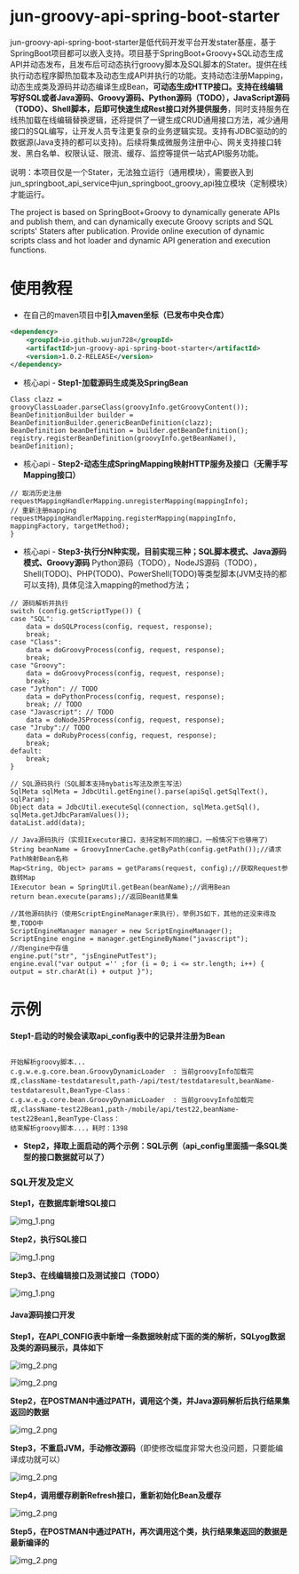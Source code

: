 # jun-groovy-api-spring-boot-starter

jun-groovy-api-spring-boot-starter是低代码开发平台开发stater基座，基于SpringBoot项目都可以嵌入支持。项目基于SpringBoot+Groovy+SQL动态生成API并动态发布，且发布后可动态执行groovy脚本及SQL脚本的Stater。提供在线执行动态程序脚热加载本及动态生成API并执行的功能。支持动态注册Mapping，动态生成类及源码并动态编译生成Bean，**可动态生成HTTP接口。支持在线编辑写好SQL或者Java源码、Groovy源码、Python源码（TODO），JavaScript源码（TODO）、Shell脚本，后即可快速生成Rest接口对外提供服务**，同时支持服务在线热加载在线编辑替换逻辑，还将提供了一键生成CRUD通用接口方法，减少通用接口的SQL编写，让开发人员专注更复杂的业务逻辑实现。支持有JDBC驱动的的数据源(Java支持的都可以支持)。后续将集成微服务注册中心、网关支持接口转发、黑白名单、权限认证、限流、缓存、监控等提供一站式API服务功能。

说明：本项目仅是一个Stater，无法独立运行（通用模块），需要嵌入到jun_springboot_api_service中jun_springboot_groovy_api独立模块（定制模块）才能运行。

The project is based on SpringBoot+Groovy to dynamically generate APIs and publish them, and can dynamically execute Groovy scripts and SQL scripts' Staters after publication. Provide online execution of dynamic scripts class and hot loader and dynamic API generation and execution functions.



# 使用教程

- 在自己的maven项目中**引入maven坐标（已发布中央仓库）**
```xml
<dependency>
    <groupId>io.github.wujun728</groupId>
    <artifactId>jun-groovy-api-spring-boot-starter</artifactId>
    <version>1.0.2-RELEASE</version>
</dependency>
```

- 核心api - **Step1-加载源码生成类及SpringBean**
```
Class clazz = groovyClassLoader.parseClass(groovyInfo.getGroovyContent());
BeanDefinitionBuilder builder = BeanDefinitionBuilder.genericBeanDefinition(clazz);
BeanDefinition beanDefinition = builder.getBeanDefinition();
registry.registerBeanDefinition(groovyInfo.getBeanName(), beanDefinition);
```

- 核心api - **Step2-动态生成SpringMapping映射HTTP服务及接口（无需手写Mapping接口）**
```
// 取消历史注册
requestMappingHandlerMapping.unregisterMapping(mappingInfo);
// 重新注册mapping
requestMappingHandlerMapping.registerMapping(mappingInfo, mappingFactory, targetMethod);
}
```


- 核心api - **Step3-执行分N种实现，目前实现三种；SQL脚本模式、Java源码模式、Groovy源码**
Python源码（TODO），NodeJS源码（TODO），Shell(TODO)、PHP(TODO)、PowerShell(TODO)等类型脚本(JVM支持的都可以支持), 具体见注入mapping的method方法；
```
// 源码解析并执行
switch (config.getScriptType()) {
case "SQL":
	data = doSQLProcess(config, request, response);
	break;
case "Class":
	data = doGroovyProcess(config, request, response);
	break;
case "Groovy": 
	data = doGroovyProcess(config, request, response);
	break;
case "Jython": // TODO
	data = doPythonProcess(config, request, response);
	break; // TODO
case "Javascript": // TODO
	data = doNodeJSProcess(config, request, response);
case "Jruby":// TODO
	data = doRubyProcess(config, request, response);
	break;
default:
	break;
}

// SQL源码执行（SQL脚本支持mybatis写法及原生写法）
SqlMeta sqlMeta = JdbcUtil.getEngine().parse(apiSql.getSqlText(), sqlParam); 
Object data = JdbcUtil.executeSql(connection, sqlMeta.getSql(), sqlMeta.getJdbcParamValues());
dataList.add(data);

// Java源码执行（实现IExecutor接口，支持定制不同的接口，一般情况下也够用了）
String beanName = GroovyInnerCache.getByPath(config.getPath());//请求Path映射Bean名称
Map<String, Object> params = getParams(request, config);//获取Request参数转Map
IExecutor bean = SpringUtil.getBean(beanName);//调用Bean
return bean.execute(params);//返回Bean结果集

//其他源码执行（使用ScriptEngineManager来执行），举例JS如下，其他的还没来得及整,TODO中
ScriptEngineManager manager = new ScriptEngineManager();
ScriptEngine engine = manager.getEngineByName("javascript");
//向engine中存值
engine.put("str", "jsEnginePutTest");
engine.eval("var output ='' ;for (i = 0; i <= str.length; i++) {  output = str.charAt(i) + output }");     

```

# 示例

**Step1-启动的时候会读取api_config表中的记录并注册为Bean**

```

开始解析groovy脚本...
c.g.w.e.g.core.bean.GroovyDynamicLoader  : 当前groovyInfo加载完成,className-testdataresult,path-/api/test/testdataresult,beanName-testdataresult,BeanType-Class：
c.g.w.e.g.core.bean.GroovyDynamicLoader  : 当前groovyInfo加载完成,className-test22Bean1,path-/mobile/api/test22,beanName-test22Bean1,BeanType-Class：
结束解析groovy脚本...，耗时：1398

```

- **Step2，择取上面启动的两个示例：SQL示例（api_config里面插一条SQL类型的接口数据就可以了）**
### SQL开发及定义

**Step1，在数据库新增SQL接口**

![img_1.png](doc/sql1.png)

**Step2，执行SQL接口**

![img_1.png](doc/sql2.png)

**Step3、在线编辑接口及测试接口（TODO）**

![img_1.png](doc/sql3.png)

#### Java源码接口开发

**Step1，在API_CONFIG表中新增一条数据映射成下面的类的解析，SQLyog数据及类的源码展示，具体如下**

![img_2.png](doc/java1.png)

![img_2.png](doc/java1-1.png)

**Step2，在POSTMAN中通过PATH，调用这个类，并Java源码解析后执行结果集返回的数据**

![img_2.png](doc/java2.png)

**Step3，不重启JVM，手动修改源码**（即使修改幅度非常大也没问题，只要能编译成功就可以）

![img_2.png](doc/java21.png)

**Step4，调用缓存刷新Refresh接口，重新初始化Bean及缓存**

![img_2.png](doc/java3.png)

**Step5，在POSTMAN中通过PATH，再次调用这个类，执行结果集返回的数据是最新编译的**

![img_2.png](doc/java4.png)